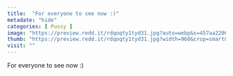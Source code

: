 ```yaml
---
title:  "For everyone to see now :)"
metadate: "hide"
categories: [ Pussy ]
image: "https://preview.redd.it/rdqoqty1tyd31.jpg?auto=webp&s=457aa220631292ff283851834b1c86633021692c"
thumb: "https://preview.redd.it/rdqoqty1tyd31.jpg?width=960&crop=smart&auto=webp&s=4d41c15ae72b0e8ae91250e81031a3c777636795"
visit: ""
---
```

For everyone to see now :)
